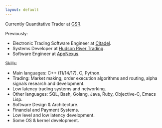 ```yaml
---
layout: default
---
```


Currently Quantitative Trader at <a href="https://www.gsr.io/" target="_blank">GSR</a>.

Previously:
- Electronic Trading Software Engineer at <a href="https://citadel.com/" target="_blank">Citadel</a>.
- Systems Developer at <a href="https://hudson-trading.com/" target="_blank">Hudson River Trading</a>.
- Software Engineer at <a href="http://appnexus.com/" target="_blank">AppNexus</a>.

Skills:
- Main languages: C++ (11/14/17), C, Python.
- Trading: Market making, order execution algorithms and routing, alpha signals research and development.
- Low latency trading systems and networking.
- Other languages: SQL, Bash, Golang, Java, Ruby, Objective-C, Emacs Lisp.
- Software Design & Architecture.
- Financial and Payment Systems.
- Low level and low latency development.
- Some OS & kernel development.
